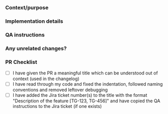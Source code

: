 <!--
  Please follow this template unless this is a release PR, which just requires a simple changelog.
  All PRs must be reviewed by at least one senior developer in the Enterprise or Plugins teams.
-->

### Context/purpose

<!-- Who is this for and how does this change help them? -->

### Implementation details

<!-- How was this implemented? e.g. overall structure, complexities, caveats -->

### QA instructions

<!-- How can this be tested? Include enough detail for a developer or QA engineer to thoroughly test -->

### Any unrelated changes?

<!-- Anything unrelated included in this PR (remove section if empty) -->

### PR Checklist

<!-- If this is strictly a documentation change you can replace the following checklist with "Documentation change only" -->

- [ ] I have given the PR a meaningful title which can be understood out of context (used in the changelog)
- [ ] I have read through my code and fixed the indentation, followed naming conventions and removed leftover debugging
- [ ] I have added the Jira ticket number(s) to the title with the format "Description of the feature [TG-123, TG-456]" and have copied the QA instructions to the Jira ticket (if one exists)
